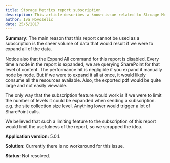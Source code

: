 ```yaml
---
title: Storage Metrics report subscription
description: This article describes a known issue related to Stroage Metrics subscriptions.
author: Iva Novoselic  
date: 25/5/2017
---
```


__Summary:__ The main reason that this report cannot be used as a subscription is the sheer volume of data that would result if we were to expand all of the data.

Notice also that the Expand All command for this report is disabled. Every time a node in the report is expanded, we are querying SharePoint for that level of content. The performance hit is negligible if you expand it manually node by node. But if we were to expand it all at once, it would likely consume all the resources available. Also, the exported pdf would be quite large and not easily viewable.

The only way that the subscription feature would work is if we were to limit the number of levels it could be expanded when sending a subscription. e.g. the site collection size level. Anything lower would trigger a lot of SharePoint calls.

We believed that such a limiting feature to the subscription of this report would limit the usefulness of the report, so we scrapped the idea.

__Application version:__ 5.0.1.

__Solution:__ Currently there is no workaround for this issue.

__Status:__ Not resolved.